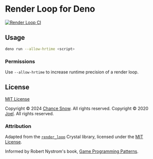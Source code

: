 # Render Loop for Deno
[![Render Loop CI](https://github.com/chances/render-loop/actions/workflows/deno.yml/badge.svg)](https://github.com/chances/render-loop/actions/workflows/deno.yml)

## Usage

```sh
deno run --allow-hrtime <script>
```

### Permissions

Use `--allow-hrtime` to increase runtime precision of a render loop.

## License

[MIT License](https://opensource.org/licenses/MIT)

Copyright &copy; 2024 [Chance Snow](https://chancesnow.me). All rights reserved.
Copyright &copy; 2020 [Joel](https://github.com/da1nerd). All rights reserved.

### Attribution

Adapted from the [`render_loop`](https://www.shardbox.org/shards/render_loop) Crystal library, licensed under the [MIT License](https://github.com/da1nerd/render_loop/blob/master/LICENSE).

Informed by Robert Nystrom's book, [Game Programming Patterns](http://gameprogrammingpatterns.com).
